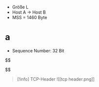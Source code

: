 - Größe L
- Host A $\to$ Host B
- MSS = 1460 Byte

# a

- Sequence Number: 32 Bit

$$

$$

> [!info] TCP-Header
> ![[tcp header.png]]
